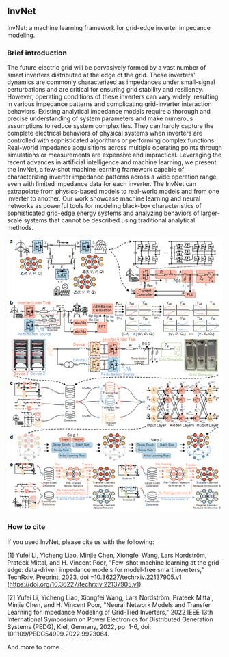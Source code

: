 ## InvNet
InvNet: a machine learning framework for grid-edge inverter impedance modeling. 

### Brief introduction
The future electric grid will be pervasively formed by a vast number of smart inverters distributed at the edge of the grid. These inverters' dynamics are commonly characterized as impedances under small-signal perturbations and are critical for ensuring grid stability and resiliency. However, operating conditions of these inverters can vary widely, resulting in various impedance patterns and complicating grid-inverter interaction behaviors. Existing analytical impedance models require a thorough and precise understanding of system parameters and make numerous assumptions to reduce system complexities. They can hardly capture the complete electrical behaviors of physical systems when inverters are controlled with sophisticated algorithms or performing complex functions. Real-world impedance acquisitions across multiple operating points through simulations or measurements are expensive and impractical. Leveraging the recent advances in artificial intelligence and machine learning, we present the InvNet, a few-shot machine learning framework capable of characterizing inverter impedance patterns across a wide operation range, even with limited impedance data for each inverter. The InvNet can extrapolate from physics-based models to real-world models and from one inverter to another. Our work showcase machine learning and neural networks as powerful tools for modeling black-box characteristics of sophisticated grid-edge energy systems and analyzing behaviors of larger-scale systems that cannot be described using traditional analytical methods.

![](https://github.com/superrabbit2023/InvNet/blob/main/doc/Overall-.png)

### How to cite
If you used InvNet, please cite us with the following:

[1] Yufei Li, Yicheng Liao, Minjie Chen, Xiongfei Wang, Lars Nordström, Prateek Mittal, and H. Vincent Poor, "Few-shot machine learning at the grid-edge: data-driven impedance models for model-free smart inverters," TechRxiv, Preprint, 2023, doi =10.36227/techrxiv.22137905.v1 (https://doi.org/10.36227/techrxiv.22137905.v1).

[2] Yufei Li, Yicheng Liao, Xiongfei Wang, Lars Nordström, Prateek Mittal, Minjie Chen, and H. Vincent Poor, "Neural Network Models and Transfer Learning for Impedance Modeling of Grid-Tied Inverters," 2022 IEEE 13th International Symposium on Power Electronics for Distributed Generation Systems (PEDG), Kiel, Germany, 2022, pp. 1-6, doi: 10.1109/PEDG54999.2022.9923064.

And more to come...
